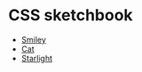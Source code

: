# CSS sketchbook

- [Smiley](https://agus-sideral.github.io/css-sketchbook/01-smiley/smiley.html)
- [Cat](https://agus-sideral.github.io/css-sketchbook/02-cat/cat.html)
- [Starlight](https://agus-sideral.github.io/css-sketchbook/03-starlight/starlight.html)
